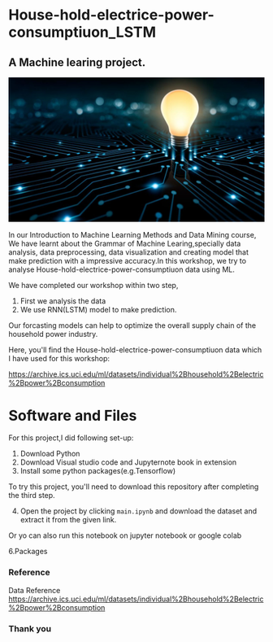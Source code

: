 # House-hold-electrice-power-consumptiuon_LSTM
 


## A Machine learing project. 


![](power.jpg)

In our Introduction to Machine Learning Methods and Data Mining course, We have learnt about the Grammar of Machine Learing,specially data analysis, data preprocessing, data visualization and creating model that make prediction with a impressive accuracy.In this workshop, we try to analyse House-hold-electrice-power-consumptiuon data using ML.

We have completed our workshop within two step, 
1. First we analysis the data
2. We use RNN(LSTM) model to make prediction.

Our forcasting models can help to optimize the overall supply chain of the household power industry.


Here, you'll find the House-hold-electrice-power-consumptiuon data which I have used for this workshop:

https://archive.ics.uci.edu/ml/datasets/individual%2Bhousehold%2Belectric%2Bpower%2Bconsumption

# Software and Files

For this project,I did following set-up:

1. Download Python
2. Download Visual studio code and Jupyternote book in extension
3. Install some python packages(e.g.Tensorflow)

To try this project, you'll need to download this repository after completing the third step.

4. Open the project by clicking `main.ipynb` and download the dataset and extract it from the given link.

Or yo can also run this notebook on jupyter notebook or google colab

6.Packages


### Reference

Data Reference    
https://archive.ics.uci.edu/ml/datasets/individual%2Bhousehold%2Belectric%2Bpower%2Bconsumption


### Thank you
